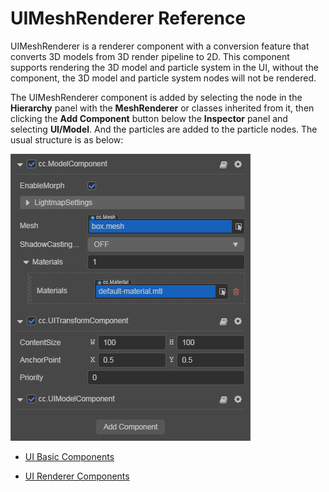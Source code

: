 # UIMeshRenderer Reference

UIMeshRenderer is a renderer component with a conversion feature that converts 3D models from 3D render pipeline to 2D. This component supports rendering the 3D model and particle system in the UI, without the component, the 3D model and particle system nodes will not be rendered.

The UIMeshRenderer component is added by selecting the node in the __Hierarchy__ panel with the __MeshRenderer__ or classes inherited from it, then clicking the __Add Component__ button below the __Inspector__ panel and selecting __UI/Model__. And the particles are added to the particle nodes. The usual structure is as below:

![ui-model-hierachy](uimodel/ui-model-hierarchy.png)

- [UI Basic Components](base-component.md)

- [UI Renderer Components](render-component.md)
